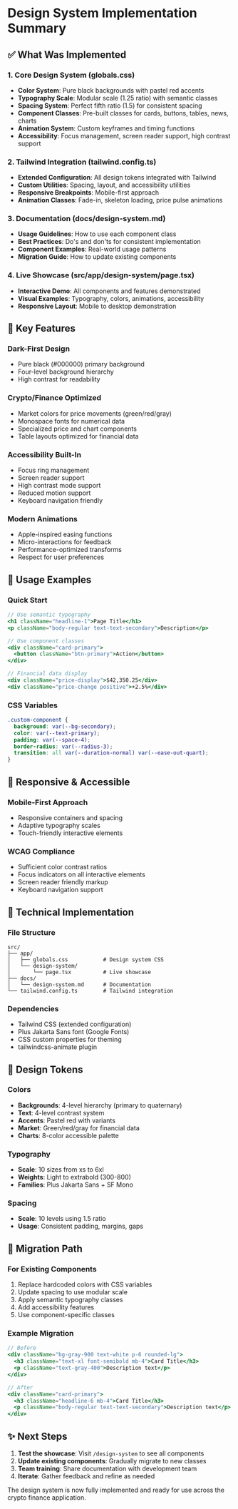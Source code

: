 # Design System Implementation Summary

## ✅ What Was Implemented

### 1. Core Design System (globals.css)
- **Color System**: Pure black backgrounds with pastel red accents
- **Typography Scale**: Modular scale (1.25 ratio) with semantic classes
- **Spacing System**: Perfect fifth ratio (1.5) for consistent spacing
- **Component Classes**: Pre-built classes for cards, buttons, tables, news, charts
- **Animation System**: Custom keyframes and timing functions
- **Accessibility**: Focus management, screen reader support, high contrast support

### 2. Tailwind Integration (tailwind.config.ts)
- **Extended Configuration**: All design tokens integrated with Tailwind
- **Custom Utilities**: Spacing, layout, and accessibility utilities
- **Responsive Breakpoints**: Mobile-first approach
- **Animation Classes**: Fade-in, skeleton loading, price pulse animations

### 3. Documentation (docs/design-system.md)
- **Usage Guidelines**: How to use each component class
- **Best Practices**: Do's and don'ts for consistent implementation
- **Component Examples**: Real-world usage patterns
- **Migration Guide**: How to update existing components

### 4. Live Showcase (src/app/design-system/page.tsx)
- **Interactive Demo**: All components and features demonstrated
- **Visual Examples**: Typography, colors, animations, accessibility
- **Responsive Layout**: Mobile to desktop demonstration

## 🎯 Key Features

### Dark-First Design
- Pure black (#000000) primary background
- Four-level background hierarchy
- High contrast for readability

### Crypto/Finance Optimized
- Market colors for price movements (green/red/gray)
- Monospace fonts for numerical data
- Specialized price and chart components
- Table layouts optimized for financial data

### Accessibility Built-In
- Focus ring management
- Screen reader support
- High contrast mode support
- Reduced motion support
- Keyboard navigation friendly

### Modern Animations
- Apple-inspired easing functions
- Micro-interactions for feedback
- Performance-optimized transforms
- Respect for user preferences

## 🚀 Usage Examples

### Quick Start
```jsx
// Use semantic typography
<h1 className="headline-1">Page Title</h1>
<p className="body-regular text-text-secondary">Description</p>

// Use component classes
<div className="card-primary">
  <button className="btn-primary">Action</button>
</div>

// Financial data display
<div className="price-display">$42,350.25</div>
<div className="price-change positive">+2.5%</div>
```

### CSS Variables
```css
.custom-component {
  background: var(--bg-secondary);
  color: var(--text-primary);
  padding: var(--space-4);
  border-radius: var(--radius-3);
  transition: all var(--duration-normal) var(--ease-out-quart);
}
```

## 📱 Responsive & Accessible

### Mobile-First Approach
- Responsive containers and spacing
- Adaptive typography scales
- Touch-friendly interactive elements

### WCAG Compliance
- Sufficient color contrast ratios
- Focus indicators on all interactive elements
- Screen reader friendly markup
- Keyboard navigation support

## 🔧 Technical Implementation

### File Structure
```
src/
├── app/
│   ├── globals.css           # Design system CSS
│   └── design-system/
│       └── page.tsx          # Live showcase
├── docs/
│   └── design-system.md      # Documentation
└── tailwind.config.ts        # Tailwind integration
```

### Dependencies
- Tailwind CSS (extended configuration)
- Plus Jakarta Sans font (Google Fonts)
- CSS custom properties for theming
- tailwindcss-animate plugin

## 🎨 Design Tokens

### Colors
- **Backgrounds**: 4-level hierarchy (primary to quaternary)
- **Text**: 4-level contrast system
- **Accents**: Pastel red with variants
- **Market**: Green/red/gray for financial data
- **Charts**: 8-color accessible palette

### Typography
- **Scale**: 10 sizes from xs to 6xl
- **Weights**: Light to extrabold (300-800)
- **Families**: Plus Jakarta Sans + SF Mono

### Spacing
- **Scale**: 10 levels using 1.5 ratio
- **Usage**: Consistent padding, margins, gaps

## 🔄 Migration Path

### For Existing Components
1. Replace hardcoded colors with CSS variables
2. Update spacing to use modular scale
3. Apply semantic typography classes
4. Add accessibility features
5. Use component-specific classes

### Example Migration
```jsx
// Before
<div className="bg-gray-900 text-white p-6 rounded-lg">
  <h3 className="text-xl font-semibold mb-4">Card Title</h3>
  <p className="text-gray-400">Description text</p>
</div>

// After
<div className="card-primary">
  <h3 className="headline-6 mb-4">Card Title</h3>
  <p className="body-regular text-text-secondary">Description text</p>
</div>
```

## ✨ Next Steps

1. **Test the showcase**: Visit `/design-system` to see all components
2. **Update existing components**: Gradually migrate to new classes
3. **Team training**: Share documentation with development team
4. **Iterate**: Gather feedback and refine as needed

The design system is now fully implemented and ready for use across the crypto finance application.
